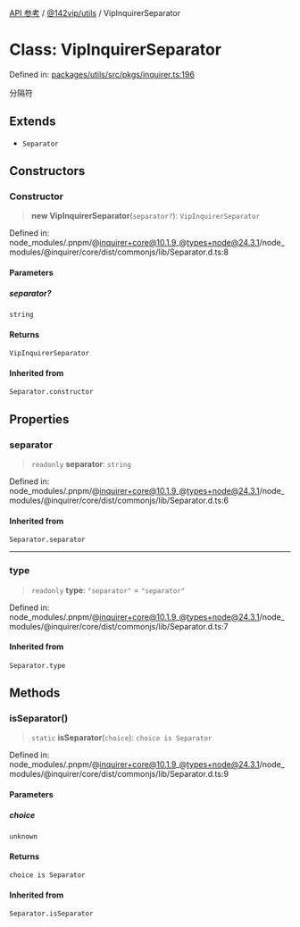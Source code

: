 [API 参考](../wiki/Home) / [@142vip/utils](../wiki/@142vip.utils) / VipInquirerSeparator

# Class: VipInquirerSeparator

Defined in: [packages/utils/src/pkgs/inquirer.ts:196](https://github.com/142vip/core-x/blob/15d5bc9ef4bece78c0e60bdf074a2d245f625100/packages/utils/src/pkgs/inquirer.ts#L196)

分隔符

## Extends

* `Separator`

## Constructors

### Constructor

> **new VipInquirerSeparator**(`separator?`): `VipInquirerSeparator`

Defined in: node\_modules/.pnpm/@inquirer+core@10.1.9\_@types+node@24.3.1/node\_modules/@inquirer/core/dist/commonjs/lib/Separator.d.ts:8

#### Parameters

##### separator?

`string`

#### Returns

`VipInquirerSeparator`

#### Inherited from

`Separator.constructor`

## Properties

### separator

> `readonly` **separator**: `string`

Defined in: node\_modules/.pnpm/@inquirer+core@10.1.9\_@types+node@24.3.1/node\_modules/@inquirer/core/dist/commonjs/lib/Separator.d.ts:6

#### Inherited from

`Separator.separator`

***

### type

> `readonly` **type**: `"separator"` = `"separator"`

Defined in: node\_modules/.pnpm/@inquirer+core@10.1.9\_@types+node@24.3.1/node\_modules/@inquirer/core/dist/commonjs/lib/Separator.d.ts:7

#### Inherited from

`Separator.type`

## Methods

### isSeparator()

> `static` **isSeparator**(`choice`): `choice is Separator`

Defined in: node\_modules/.pnpm/@inquirer+core@10.1.9\_@types+node@24.3.1/node\_modules/@inquirer/core/dist/commonjs/lib/Separator.d.ts:9

#### Parameters

##### choice

`unknown`

#### Returns

`choice is Separator`

#### Inherited from

`Separator.isSeparator`
